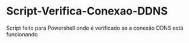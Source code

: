 # Script-Verifica-Conexao-DDNS
 Script feito para Powershell onde é verificado se a conexão DDNS está funcionando
